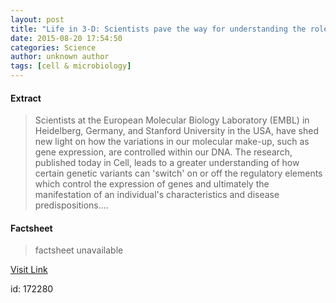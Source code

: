 ```yaml
---
layout: post
title: "Life in 3-D: Scientists pave the way for understanding the role of non-coding DNA in common genetic diseases"
date: 2015-08-20 17:54:50
categories: Science
author: unknown author
tags: [cell & microbiology]
---
```



#### Extract
>Scientists at the European Molecular Biology Laboratory (EMBL) in Heidelberg, Germany, and Stanford University in the USA, have shed new light on how the variations in our molecular make-up, such as gene expression, are controlled within our DNA. The research, published today in Cell, leads to a greater understanding of how certain genetic variants can 'switch' on or off the regulatory elements which control the expression of genes and ultimately the manifestation of an individual's characteristics and disease predispositions....

#### Factsheet
>factsheet unavailable

[Visit Link](http://phys.org/news/2015-08-life-d-scientists-pave-role.html)

id:  172280



